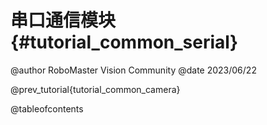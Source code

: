 串口通信模块 {#tutorial_common_serial}
============

@author RoboMaster Vision Community
@date 2023/06/22

@prev_tutorial{tutorial_common_camera}

@tableofcontents
